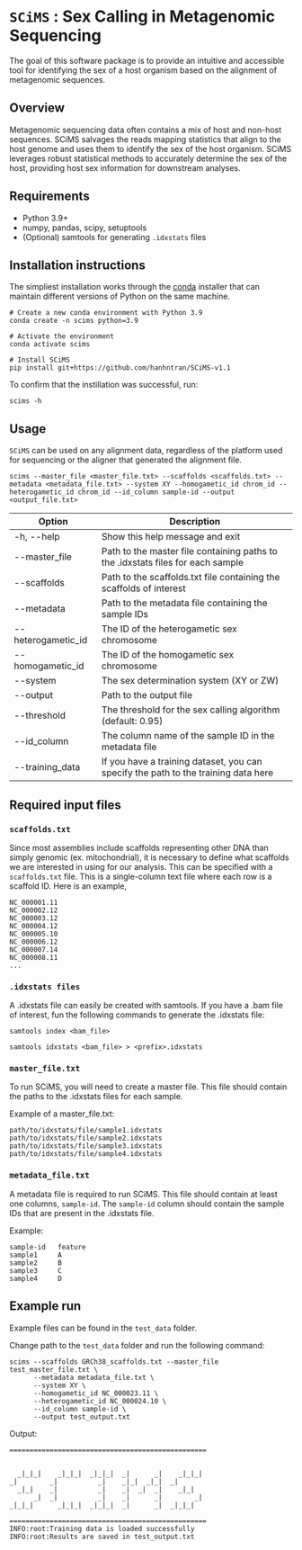 # `SCiMS` : Sex Calling in Metagenomic Sequencing
The goal of this software package is to provide an intuitive and accessible tool for identifying the sex of a host organism based on the alignment of metagenomic sequences.  

## Overview

Metagenomic sequencing data often contains a mix of host and non-host sequences. SCiMS salvages the reads mapping statistics that align to the host genome and uses them to identify the sex of the host organism. SCiMS leverages robust statistical methods to accurately determine the sex of the host, providing host sex information for downstream analyses.

## Requirements

- Python 3.9+
- numpy, pandas, scipy, setuptools
- (Optional) samtools for generating `.idxstats` files 

## Installation instructions

The simpliest installation works through the [conda](https://docs.conda.io/en/latest/miniconda.html) installer that can maintain different versions of Python on the same machine. 

```
# Create a new conda environment with Python 3.9
conda create -n scims python=3.9

# Activate the environment
conda activate scims

# Install SCiMS
pip install git+https://github.com/hanhntran/SCiMS-v1.1
```

To confirm that the instillation was successful, run:
```
scims -h
```

## Usage
`SCiMS` can be used on any alignment data, regardless of the platform used for sequencing or the aligner that generated the alignment file. 

```
scims --master_file <master_file.txt> --scaffolds <scaffolds.txt> --metadata <metadata_file.txt> --system XY --homogametic_id chrom_id --heterogametic_id chrom_id --id_column sample-id --output <output_file.txt>
```
| Option             | Description                                                                          |
|--------------------|----------------------------------------------------------------------------------|
| -h, --help         | Show this help message and exit                                                      |
| --master_file      | Path to the master file containing paths to the .idxstats files for each sample         |
| --scaffolds        | Path to the scaffolds.txt file containing the scaffolds of interest                     |
| --metadata         | Path to the metadata file containing the sample IDs                                   |
| --heterogametic_id | The ID of the heterogametic sex chromosome                                             |
| --homogametic_id   | The ID of the homogametic sex chromosome                                               |
| --system           | The sex determination system (XY or ZW)                                                |
| --output           | Path to the output file                                                                |
| --threshold        | The threshold for the sex calling algorithm (default: 0.95)                             |
| --id_column        | The column name of the sample ID in the metadata file                                  |
| --training_data    | If you have a training dataset, you can specify the path to the training data here        |

## Required input files

### `scaffolds.txt`
Since most assemblies include scaffolds representing other DNA than simply genomic (ex. mitochondrial), it is necessary to define what scaffolds we are interested in using for our analysis. This can be specified with a ```scaffolds.txt``` file. This is a single-column text file where each row is a scaffold ID. Here is an example, 
```
NC_000001.11
NC_000002.12
NC_000003.12
NC_000004.12
NC_000005.10
NC_000006.12
NC_000007.14
NC_000008.11
...
``` 

### `.idxstats files`
A .idxstats file can easily be created with samtools. If you have a .bam file of interest, fun the following commands to generate the .idxstats file:

```shell
samtools index <bam_file>
```

```shell
samtools idxstats <bam_file> > <prefix>.idxstats
```
### `master_file.txt`
To run SCiMS, you will need to create a master file. This file should contain the paths to the .idxstats files for each sample. 

Example of a master_file.txt:
```
path/to/idxstats/file/sample1.idxstats
path/to/idxstats/file/sample2.idxstats
path/to/idxstats/file/sample3.idxstats
path/to/idxstats/file/sample4.idxstats
```

### `metadata_file.txt`
A metadata file is required to run SCiMS. This file should contain at least one columns, `sample-id`. The `sample-id` column should contain the sample IDs that are present in the .idxstats file. 

Example:
```
sample-id	feature
sample1		A
sample2		B
sample3		C
sample4		D

```

## Example run
Example files can be found in the ```test_data``` folder.

Change path to the ```test_data``` folder and run the following command:
```
scims --scaffolds GRCh38_scaffolds.txt --master_file test_master_file.txt \
      --metadata metadata_file.txt \
      --system XY \
      --homogametic_id NC_000023.11 \
      --heterogametic_id NC_000024.10 \
      --id_column sample-id \
      --output test_output.txt
```

Output:
```
=================================================

                                                  
  _|_|_|    _|_|_|  _|_|_|  _|      _|    _|_|_|  
_|        _|          _|    _|_|  _|_|  _|        
  _|_|    _|          _|    _|  _|  _|    _|_|    
      _|  _|          _|    _|      _|        _|  
_|_|_|      _|_|_|  _|_|_|  _|      _|  _|_|_|    

=================================================
INFO:root:Training data is loaded successfully
INFO:root:Results are saved in test_output.txt
```


